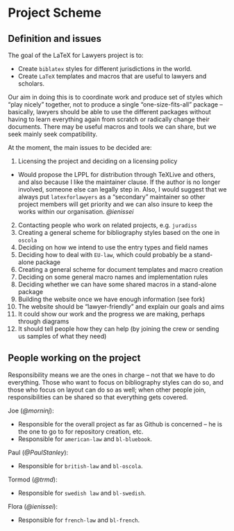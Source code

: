 # Project Scheme #

## Definition and issues ##

The goal of the  LaTeX for Lawyers project is to:
- Create `biblatex` styles for different jurisdictions in the world.
- Create `LaTeX` templates and macros that are useful to lawyers and scholars.

Our aim in doing this is to coordinate work and produce set of styles which “play nicely” together, not to produce a single “one-size-fits-all” package – basically, lawyers should be able to use the different packages without having to learn everything again from scratch or radically change their documents. There may be useful macros and tools we can share, but we seek mainly seek compatibility.

At the moment, the main issues to be decided are:
1. Licensing the project and deciding on a licensing policy
  - Would propose the LPPL for distribution through TeXLive and others, and also because I like the maintainer clause. If the author is no longer involved, someone else can legally step in. Also, I would suggest that we always put `latexforlawyers` as a “secondary” maintainer so other project members will get priority and we can also insure to keep the works within our organisation. *@ienissei*
2. Contacting people who work on related projects, e.g. `juradiss`
3. Creating a general scheme for bibliography styles based on the one in `oscola`
  1. Deciding on how we intend to use the entry types and field names
  2. Deciding how to deal with `EU-law`, which could probably be a stand-alone package
4. Creating a general scheme for document templates and macro creation
  1. Deciding on some general macro names and implementation rules
  2. Deciding whether we can have some shared macros in a stand-alone package
5. Building the website once we have enough information (see fork)
  1. The website should be “lawyer-friendly” and explain our goals and aims
  2. It could show our work and the progress we are making, perhaps through diagrams
  3. It should tell people how they can help (by joining the crew or sending us samples of what they need)

## People working on the project ##

Responsibility means we are the ones in charge – not that we have to do everything. Those who want to focus on bibliography styles can do so, and those who focus on layout can do so as well; when other people join, responsibilities can be shared so that everything gets covered.

Joe (*@morninj*):
- Responsible for the overall project as far as Github is concerned – he is the one to go to for repository creation, etc.
- Responsible for `american-law` and `bl-bluebook`.

Paul (*@PaulStanley*):
- Responsible for `british-law` and `bl-oscola`.

Tormod (*@trmd*):
- Responsible for `swedish law` and `bl-swedish`.

Flora (*@ienissei*):
- Responsible for `french-law` and `bl-french`.

